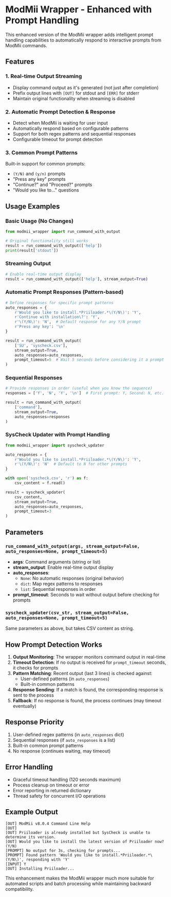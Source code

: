 # ModMii Wrapper - Enhanced with Prompt Handling

This enhanced version of the ModMii wrapper adds intelligent prompt handling capabilities to automatically respond to interactive prompts from ModMii commands.

## Features

### 1. Real-time Output Streaming

- Display command output as it's generated (not just after completion)
- Prefix output lines with `[OUT]` for stdout and `[ERR]` for stderr
- Maintain original functionality when streaming is disabled

### 2. Automatic Prompt Detection & Response

- Detect when ModMii is waiting for user input
- Automatically respond based on configurable patterns
- Support for both regex patterns and sequential responses
- Configurable timeout for prompt detection

### 3. Common Prompt Patterns

Built-in support for common prompts:

- `(Y/N)` and `(y/n)` prompts
- "Press any key" prompts
- "Continue?" and "Proceed?" prompts
- "Would you like to..." questions

## Usage Examples

### Basic Usage (No Changes)

```python
from modmii_wrapper import run_command_with_output

# Original functionality still works
result = run_command_with_output(['help'])
print(result['stdout'])
```

### Streaming Output

```python
# Enable real-time output display
result = run_command_with_output(['help'], stream_output=True)
```

### Automatic Prompt Responses (Pattern-based)

```python
# Define responses for specific prompt patterns
auto_responses = {
    r'Would you like to install.*Priiloader.*\(Y/N\)': 'Y',
    r'Continue with installation\?': 'Y',
    r'\(Y/N\)': 'N',  # Default response for any Y/N prompt
    r'Press any key': '\n'
}

result = run_command_with_output(
    ['SU', 'syscheck.csv'],
    stream_output=True,
    auto_responses=auto_responses,
    prompt_timeout=5  # Wait 5 seconds before considering it a prompt
)
```

### Sequential Responses

```python
# Provide responses in order (useful when you know the sequence)
responses = ['Y', 'N', 'Y', '\n']  # First prompt: Y, Second: N, etc.

result = run_command_with_output(
    ['command'],
    stream_output=True,
    auto_responses=responses
)
```

### SysCheck Updater with Prompt Handling

```python
from modmii_wrapper import syscheck_updater

auto_responses = {
    r'Would you like to install.*Priiloader.*\(Y/N\)': 'Y',
    r'\(Y/N\)': 'N'  # Default to N for other prompts
}

with open('syscheck.csv', 'r') as f:
    csv_content = f.read()

result = syscheck_updater(
    csv_content,
    stream_output=True,
    auto_responses=auto_responses,
    prompt_timeout=3
)
```

## Parameters

### `run_command_with_output(args, stream_output=False, auto_responses=None, prompt_timeout=5)`

- **args**: Command arguments (string or list)
- **stream_output**: Enable real-time output display
- **auto_responses**:
  - `None`: No automatic responses (original behavior)
  - `dict`: Map regex patterns to responses
  - `list`: Sequential responses in order
- **prompt_timeout**: Seconds to wait without output before checking for prompts

### `syscheck_updater(csv_str, stream_output=False, auto_responses=None, prompt_timeout=5)`

Same parameters as above, but takes CSV content as string.

## How Prompt Detection Works

1. **Output Monitoring**: The wrapper monitors command output in real-time
2. **Timeout Detection**: If no output is received for `prompt_timeout` seconds, it checks for prompts
3. **Pattern Matching**: Recent output (last 3 lines) is checked against:
   - User-defined patterns (in `auto_responses`)
   - Built-in common patterns
4. **Response Sending**: If a match is found, the corresponding response is sent to the process
5. **Fallback**: If no response is found, the process continues (may timeout eventually)

## Response Priority

1. User-defined regex patterns (in `auto_responses` dict)
2. Sequential responses (if `auto_responses` is a list)
3. Built-in common prompt patterns
4. No response (continues waiting, may timeout)

## Error Handling

- Graceful timeout handling (120 seconds maximum)
- Process cleanup on timeout or error
- Error reporting in returned dictionary
- Thread safety for concurrent I/O operations

## Example Output

```
[OUT] ModMii v8.0.4 Command Line Help
[OUT]
[OUT] Priiloader is already installed but SysCheck is unable to determine its version.
[OUT] Would you like to install the latest version of Priiloader now? (Y/N)
[PROMPT] No output for 3s, checking for prompts...
[PROMPT] Found pattern 'Would you like to install.*Priiloader.*\(Y/N\)', responding with 'Y'
[INPUT] Y
[OUT] Installing Priiloader...
```

This enhancement makes the ModMii wrapper much more suitable for automated scripts and batch processing while maintaining backward compatibility.
